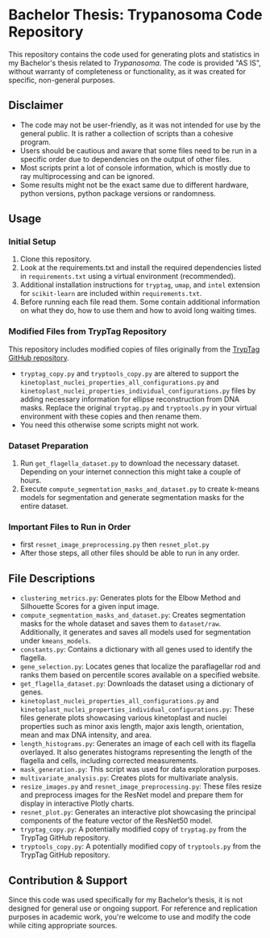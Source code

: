# Bachelor Thesis: Trypanosoma Code Repository

This repository contains the code used for generating plots and statistics in my Bachelor's thesis related to *Trypanosoma*. The code is provided "AS IS", without warranty of completeness or functionality, as it was created for specific, non-general purposes.

## Disclaimer
- The code may not be user-friendly, as it was not intended for use by the general public. It is rather a collection of scripts than a cohesive program.
- Users should be cautious and aware that some files need to be run in a specific order due to dependencies on the output of other files.
- Most scripts print a lot of console information, which is mostly due to ray multiprocessing and can be ignored.
- Some results might not be the exact same due to different hardware, python versions, python package versions or randomness.

## Usage

### Initial Setup
1. Clone this repository.
2. Look at the requirements.txt and install the required dependencies listed in `requirements.txt` using a virtual environment (recommended).
3. Additional installation instructions for `tryptag`, `umap`, and `intel` extension for `scikit-learn` are included within `requirements.txt`.
4. Before running each file read them. Some contain additional information on what they do, how to use them and how to avoid long waiting times.

### Modified Files from TrypTag Repository
This repository includes modified copies of files originally from the [TrypTag GitHub repository](https://github.com/zephyris/tryptag/tree/main).
- `tryptag_copy.py` and `tryptools_copy.py` are altered to support the `kinetoplast_nuclei_properties_all_configurations.py` and `kinetoplast_nuclei_properties_individual_configurations.py` files by adding necessary information for ellipse reconstruction from DNA masks. Replace the original `tryptag.py` and `tryptools.py` in your virtual environment with these copies and then rename them.
- You need this otherwise some scripts might not work.

### Dataset Preparation
1. Run `get_flagella_dataset.py` to download the necessary dataset. Depending on your internet connection this might take a couple of hours.
2. Execute `compute_segmentation_masks_and_dataset.py` to create k-means models for segmentation and generate segmentation masks for the entire dataset.

### Important Files to Run in Order
- first `resnet_image_preprocessing.py` then `resnet_plot.py`
- After those steps, all other files should be able to run in any order.

## File Descriptions

- `clustering_metrics.py`: Generates plots for the Elbow Method and Silhouette Scores for a given input image.
- `compute_segmentation_masks_and_dataset.py`: Creates segmentation masks for the whole dataset and saves them to `dataset/raw`. Additionally, it generates and saves all models used for segmentation under `kmeans_models`.
- `constants.py`: Contains a dictionary with all genes used to identify the flagella.
- `gene_selection.py`: Locates genes that localize the paraflagellar rod and ranks them based on percentile scores available on a specified website.
- `get_flagella_dataset.py`: Downloads the dataset using a dictionary of genes.
- `kinetoplast_nuclei_properties_all_configurations.py` and `kinetoplast_nuclei_properties_individual_configurations.py`: These files generate plots showcasing various kinetoplast and nuclei properties such as minor axis length, major axis length, orientation, mean and max DNA intensity, and area.
- `length_histograms.py`: Generates an image of each cell with its flagella overlayed. It also generates histograms representing the length of the flagella and cells, including corrected measurements.
- `mask_generation.py`: This script was used for data exploration purposes.
- `multivariate_analysis.py`: Creates plots for multivariate analysis.
- `resize_images.py` and `resnet_image_preprocessing.py`: These files resize and preprocess images for the ResNet model and prepare them for display in interactive Plotly charts.
- `resnet_plot.py`: Generates an interactive plot showcasing the principal components of the feature vector of the ResNet50 model.
- `tryptag_copy.py`: A potentially modified copy of `tryptag.py` from the TrypTag GitHub repository.
- `tryptools_copy.py`: A potentially modified copy of `tryptools.py` from the TrypTag GitHub repository.

## Contribution & Support
Since this code was used specifically for my Bachelor’s thesis, it is not designed for general use or ongoing support. For reference and replication purposes in academic work, you're welcome to use and modify the code while citing appropriate sources.
